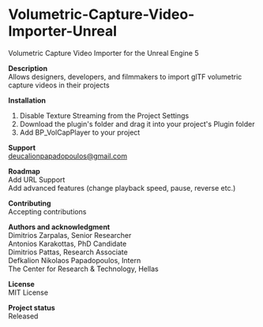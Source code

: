 # Volumetric-Capture-Video-Importer-Unreal
Volumetric Capture Video Importer for the Unreal Engine 5

**Description** <br>
Allows designers, developers, and filmmakers to import glTF volumetric capture videos in their projects

**Installation** <br>
1. Disable Texture Streaming from the Project Settings <br>
2. Download the plugin's folder and drag it into your project's Plugin folder <br>
3. Add BP_VolCapPlayer to your project

**Support** <br>
deucalionpapadopoulos@gmail.com

**Roadmap** <br>
Add URL Support <br>
Add advanced features (change playback speed, pause, reverse etc.)

**Contributing** <br>
Accepting contributions

**Authors and acknowledgment** <br>
Dimitrios Zarpalas, Senior Researcher <br>
Antonios Karakottas, PhD Candidate <br>
Dimitrios Pattas, Research Associate <br>
Defkalion Nikolaos Papadopoulos, Intern <br>
The Center for Research & Technology, Hellas

**License** <br>
MIT License

**Project status** <br>
Released
